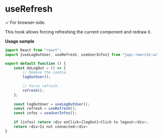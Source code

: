 # useRefresh

✓ For browser-side.

This hook allows forcing refreshing the current component and redraw it. 

**Usage sample**

```typescript jsx
import React from "react";
import {useLogOutUser, useRefresh, useUserInfos} from "jopi-rewrite-ui";

export default function () {
    const doLogOut = () => {
        // Remove the cookie.
        logOutUser();
        
        // Force refresh.
        refresh();
    };
    
    const logOutUser = useLogOutUser();
    const refresh = useRefresh();
    const infos = useUserInfos();
    
    if (infos) return <div onClick={logOut}>Click to logout</div>;
    return <div>Is not connected</div>
}
```